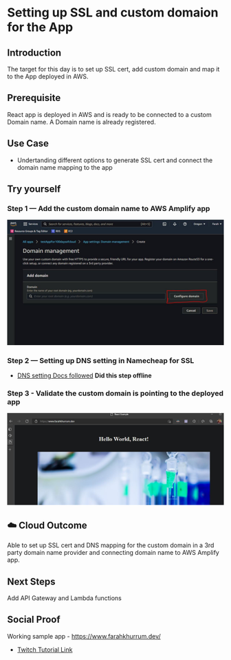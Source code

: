 # Setting up SSL and custom domaion for the App 

## Introduction
The target for this day is to set up SSL cert, add custom domain and map it to the App deployed in AWS.

## Prerequisite
React app is deployed in AWS and is ready to be connected to a custom Domain name. A Domain name is already registered. 

## Use Case

- Undertanding different options to generate SSL cert and connect the domain name mapping to the app 

## Try yourself

### Step 1 — Add the custom domain name to AWS Amplify app

![Screenshot](./images/CustomDomain.jpg)

### Step 2 — Setting up DNS setting in Namecheap for SSL

- [DNS setting Docs followed](https://docs.aws.amazon.com/amplify/latest/userguide/to-add-a-custom-domain-managed-by-godaddy.html) 
**Did this step offline**

### Step 3 - Validate the custom domain is pointing to the deployed app
![Screenshot](./images/domainRedirect.jpg)


## ☁️ Cloud Outcome
Able to set up SSL cert and DNS mapping for the custom domain in a 3rd party domain name provider and connecting domain name to AWS Amplify app.

## Next Steps
Add API Gateway and Lambda functions

## Social Proof

Working sample app - https://www.farahkhurrum.dev/

- [Twitch Tutorial Link](https://www.twitch.tv/videos/1248553853) 

